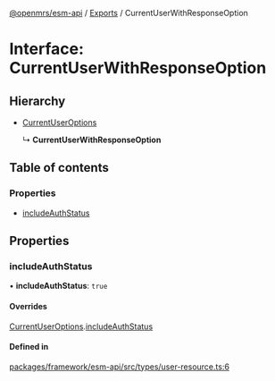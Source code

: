 [@openmrs/esm-api](../API.md) / [Exports](../modules.md) / CurrentUserWithResponseOption

# Interface: CurrentUserWithResponseOption

## Hierarchy

- [CurrentUserOptions](currentuseroptions.md)

  ↳ **CurrentUserWithResponseOption**

## Table of contents

### Properties

- [includeAuthStatus](currentuserwithresponseoption.md#includeauthstatus)

## Properties

### includeAuthStatus

• **includeAuthStatus**: ``true``

#### Overrides

[CurrentUserOptions](currentuseroptions.md).[includeAuthStatus](currentuseroptions.md#includeauthstatus)

#### Defined in

[packages/framework/esm-api/src/types/user-resource.ts:6](https://github.com/openmrs/openmrs-esm-core/blob/master/packages/framework/esm-api/src/types/user-resource.ts#L6)
